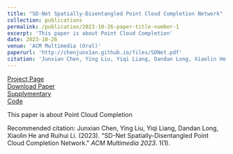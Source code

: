 ```yaml
---
title: "SD-Net Spatially-Disentangled Point Cloud Completion Network"
collection: publications
permalink: /publication/2023-10-26-paper-title-number-1
excerpt: 'This paper is about Point Cloud Completion'
date: 2023-10-26
venue: 'ACM Multimedia (Oral)'
paperurl: 'http://chenjunx1an.github.io/files/SDNet.pdf'
citation: 'Junxian Chen, Ying Liu, Yiqi Liang, Dandan Long, Xiaolin He and Ruihui Li. (2023). &quot;SD-Net Spatially-Disentangled Point Cloud Completion Network.&quot; <i>ACM Multimedia 2023</i>. 1(1).'
---
```


<a href='https://dl.acm.org/doi/abs/10.1145/3581783.3611716'>Project Page </a>          
<a href='http://chenjunx1an.github.io/files/SDNet.pdf'>Download Paper </a>          
<a href='http://chenjunx1an.github.io/files/supplymentary-SDNet.pdf'>Supplymentary </a>          
<a href='https://github.com/ChenJunX1an/SDNet'>Code</a>


This paper is about Point Cloud Completion

Recommended citation: Junxian Chen, Ying Liu, Yiqi Liang, Dandan Long, Xiaolin He and Ruihui Li. (2023). "SD-Net Spatially-Disentangled Point Cloud Completion Network." <i>ACM Multimedia 2023</i>. 1(1).